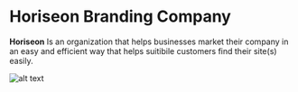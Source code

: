 # Horiseon Branding Company

**Horiseon** Is an organization that helps businesses market their company in an easy and efficient way that helps suitibile customers find their site(s) easily.

![alt text](assets/images/Screenshot2021-02-05135604.png)

